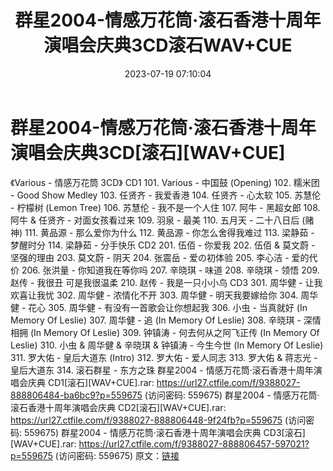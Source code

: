 ﻿---
title: 群星2004-情感万花筒·滚石香港十周年演唱会庆典3CD滚石WAV+CUE
date: 2023-07-19 07:10:04
categories: WAV车载音乐、镜像
tags: 华语中文
---
# 群星2004-情感万花筒·滚石香港十周年演唱会庆典3CD[滚石][WAV+CUE]

《Various - 情感万花筒 3CD》
CD1
101. Various - 中国鼓 (Opening)
102. 糯米团 - Good Show Medley
103. 任贤齐 - 我爱香港
104. 任贤齐 - 心太软
105. 苏慧伦 - 柠檬树 (Lemon Tree)
106. 苏慧伦 - 我不是一个人住
107. 阿牛 - 黑超女郎
108. 阿牛 & 任贤齐 - 对面女孩看过来
109. 羽泉 - 最美
110. 五月天 - 二十八日后 (赌神)
111. 黄品源 - 那么爱你为什么
112. 黄品源 - 你怎么舍得我难过
113. 梁静茹 - 梦醒时分
114. 梁静茹 - 分手快乐
CD2
201. 伍佰 - 你爱我
202. 伍佰 & 莫文蔚 - 坚强的理由
203. 莫文蔚 - 阴天
204. 张震岳 - 爱の初体验
205. 李心洁 - 爱的代价
206. 张洪量 - 你知道我在等你吗
207. 辛晓琪 - 味道
208. 辛晓琪 - 领悟
209. 赵传 - 我很丑 可是我很温柔
210. 赵传 - 我是一只小小鸟
CD3
301. 周华健 - 让我欢喜让我忧
302. 周华健 - 浓情化不开
303. 周华健 - 明天我要嫁给你
304. 周华健 - 花心
305. 周华健 - 有没有一首歌会让你想起我
306. 小虫 - 当真就好 (In Memory Of Leslie)
307. 周华健 - 追 (In Memory Of Leslie)
308. 辛晓琪 - 深情相拥 (In Memory Of Leslie)
309. 钟镇涛 - 何去何从之阿飞正传 (In Memory Of Leslie)
310. 小虫 & 周华健 & 辛晓琪 & 钟镇涛 - 今生今世 (In Memory Of
Leslie)
311. 罗大佑 - 皇后大道东 (Intro)
312. 罗大佑 - 爱人同志
313. 罗大佑 & 蒋志光 - 皇后大道东
314. 滚石群星 - 东方之珠
群星2004 - 情感万花筒·滚石香港十周年演唱会庆典 CD1[滚石][WAV+CUE].rar: https://url27.ctfile.com/f/9388027-888806484-ba6bc9?p=559675
(访问密码: 559675)
群星2004 - 情感万花筒·滚石香港十周年演唱会庆典 CD2[滚石][WAV+CUE].rar: https://url27.ctfile.com/f/9388027-888806448-9f24fb?p=559675
(访问密码: 559675)
群星2004 - 情感万花筒·滚石香港十周年演唱会庆典 CD3[滚石][WAV+CUE].rar: https://url27.ctfile.com/f/9388027-888806457-597021?p=559675
(访问密码: 559675)
原文：[链接](https://blog.sina.com.cn/s/blog_1647c7e76010312qt.html)